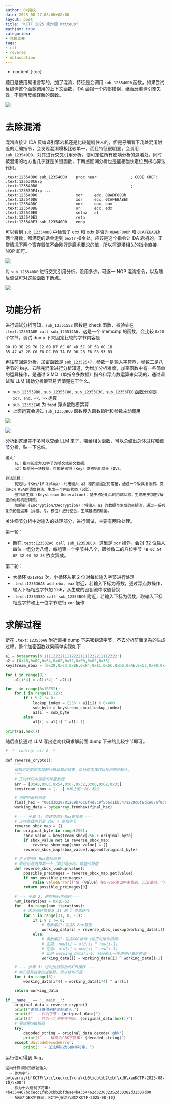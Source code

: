 ```yaml
---
author: 0x指纹
date: 2025-08-27 08:00+08:00
layout: post
title: "KCTF 2025 第六题 WriteUp"
mathjax: true
categories:
- 竞技比赛
tags:
- ctf
- reverse
- obfuscation
---
```


* content
{:toc}

题目是使用易语言写的，加了混淆，特征是会调用 `sub_123540D0` 函数，如果尝试反编译这个函数调用的上下文函数，IDA 会报一个内部错误，继而反编译引擎失效，不能再反编译新的函数。

![](/assets/images/2025-08-27/1.png)






# 去除混淆

混淆直接让 IDA 反编译引擎宕机还是比较能唬住人的，但是仔细看下几处混淆附近的汇编指令，会发现混淆模板比较单一，而且特征很明显，会调用 `sub_123540D0`，对其进行交叉引用分析，便可定位所有影响分析的混淆处，同时被混淆的地方也几乎就是关键函数，下断点回溯分析也是能相当快定位到核心算法代码。

```
.text:123540D0 sub_123540D0    proc near               ; CODE XREF: .text:123539C6↑p
.text:123540D0                                         ; .text:123539F4↑p ...
.text:123540D0                 xor     edx, 0BADF00Dh
.text:123540D6                 xor     ecx, 0CAFEBABEh
.text:123540DC                 xor     eax, eax
.text:123540DE                 or      ecx, edx
.text:123540E0                 setnz   al
.text:123540E3                 retn
.text:123540E3 sub_123540D0    endp
```

可以看到 `sub_123540D0` 中检验了 ecx 和 edx 是否为 `0BADF00Dh` 和 `0CAFEBABEh` 两个魔数，都满足的话会走到 `bextr` 指令处，应该是这个指令让 IDA 宕机的，正常情况下两个寄存器值不会刚好是魔术要求的值，所以将混淆相关的指令直接 NOP 即可。

![](/assets/images/2025-08-27/2.png)

对 `sub_123540D0` 进行交叉引用分析，没用多少，可逐一 NOP 混淆指令，以及随后调试可对这些函数下断点。

![](/assets/images/2025-08-27/3.png)

# 功能分析

进行调试分析可知，`sub_12351552` 函数是 check 函数，校验处在 `.text:12351A0E call sub_123514A6`，这是一个 memcmp 的函数，会比较 `0x20` 个字节，调试 dump 下来固定比较的字节内容是

```
00 1D 3B 29 70 12 69 B7 6C 0F 4D 5C 9F 5B 6C 1B
B5 47 A2 28 C0 F8 DC E0 7A F8 D6 28 F6 F8 93 B3
```

再往前回溯分析，加密函数是 `sub_12352547`，参数一是输入字符串，参数二是八字节的 key。去除完混淆进行分析知道，为增加分析难度，加密函数中有一些简单的运算操作，是通过 SIMD（单指令多数据）指令和浮点数运算来实现的，通过调试和 LLM 辅助分析很容易弄清楚在干什么。


- `sub_123539B0、sub_12353C80、sub_12353C30、sub_12353FE0` 函数分别是 `xor、and、<<、>>` 运算
- `sub_12353EA0` 为 `fmod` 浮点数取模运算
- 上面运算会通过 `sub_12353BC0` 函数传入函数指针和参数主动调用


![](/assets/images/2025-08-27/4.png)

![](/assets/images/2025-08-27/5.png)

分析到这里差不多可以交给 LLM 来了，喂给相关函数，可以总结出总体过程和细节分析，贴一下总结。

```
输入：
    a1：指向长度为32字节的明文或密文数据。
    a2：指向另一块数据，可能是密钥（Key）或初始化向量（IV）。

算法流程：
    初始化 (Key/IV Setup)：利用输入 a2 和内部固定的常量，通过一个极其复杂的、类似RC4 KSA的调度算法，生成一个内部状态（S盒）。
    密钥流生成 (Keystream Generation)：基于初始化后的内部状态，生成用于加密/解密的伪随机密钥流。
    加解密 (Encryption/Decryption)：将输入 a1 的数据与生成的密钥流，通过一系列复杂的位运算（异或、与、移位）进行结合，生成最终的输出。
```

关注细节分析中对输入的处理部分，进行调试，主要有两轮处理。

第一轮：

- 断在`.text:123532A6 call sub_12353BC0`，这里是 `xor` 操作，会对 32 位输入四位一组分为八组，每组第一个字节共八个，跟参数二的八位字节 `4B 0C 54 0F 32 00 02 35` 依次异或。


第二轮：

- 大循环 `0x1BF52` 次，小循环从第 2 位对每位输入字节进行处理
- `.text:123536A8 add ebx, eax` 附近，若输入下标为奇数，通过浮点数操作，输入下标相应字节加 256，从生成的密钥流中取值替换
- `.text:1235358D call sub_12353BC0` 附近，若输入下标为偶数，取输入下标相应字节和上一位字节进行 `xor` 操作

# 求解过程

断在 `.text:123536A8` 附近直接 dump 下来密钥流字节，不去分析前面复杂的生成过程，整个加密函数效果简单实现如下：

```python
a1 = bytearray(b'11112222111122221111222211112222')
a2 = [0x4B,0x0C,0x54,0x0F,0x32,0x00,0x02,0x35]
keystream_sbox = [0x29,0x23,0xBE,0x84,0xE1,0x6C,0xD6,0xAE,0x52,0x90,0x49,0xF1,0xF1,0xBB,0xE9,0xEB,0xB3,0xA6,0xDB,0x3C,0x87,0x0C,0x3E,0x99,0x24,0x5E,0x0D,0x1C,0x06,0xB7,0x47,0xDE,0xB3,0x12,0x4D,0xC8,0x43,0xBB,0x8B,0xA6,0x1F,0x03,0x5A,0x7D,0x09,0x38,0x25,0x1F,0x5D,0xD4,0xCB,0xFC,0x96,0xF5,0x45,0x3B,0x13,0x0D,0x89,0x0A,0x1C,0xDB,0xAE,0x32,0x20,0x9A,0x50,0xEE,0x40,0x78,0x36,0xFD,0x12,0x49,0x32,0xF6,0x9E,0x7D,0x49,0xDC,0xAD,0x4F,0x14,0xF2,0x44,0x40,0x66,0xD0,0x6B,0xC4,0x30,0xB7,0x32,0x3B,0xA1,0x22,0xF6,0x22,0x91,0x9D,0xE1,0x8B,0x1F,0xDA,0xB0,0xCA,0x99,0x02,0xB9,0x72,0x9D,0x49,0x2C,0x80,0x7E,0xC5,0x99,0xD5,0xE9,0x80,0xB2,0xEA,0xC9,0xCC,0x53,0xBF,0x67,0xD6,0xBF,0x14,0xD6,0x7E,0x2D,0xDC,0x8E,0x66,0x83,0xEF,0x57,0x49,0x61,0xFF,0x69,0x8F,0x61,0xCD,0xD1,0x1E,0x9D,0x9C,0x16,0x72,0x72,0xE6,0x1D,0xF0,0x84,0x4F,0x4A,0x77,0x02,0xD7,0xE8,0x39,0x2C,0x53,0xCB,0xC9,0x12,0x1E,0x33,0x74,0x9E,0x0C,0xF4,0xD5,0xD4,0x9F,0xD4,0xA4,0x59,0x7E,0x35,0xCF,0x32,0x22,0xF4,0xCC,0xCF,0xD3,0x90,0x2D,0x48,0xD3,0x8F,0x75,0xE6,0xD9,0x1D,0x2A,0xE5,0xC0,0xF7,0x2B,0x78,0x81,0x87,0x44,0x0E,0x5F,0x50,0x00,0xD4,0x61,0x8D,0xBE,0x7B,0x05,0x15,0x07,0x3B,0x33,0x82,0x1F,0x18,0x70,0x92,0xDA,0x64,0x54,0xCE,0xB1,0x85,0x3E,0x69,0x15,0xF8,0x46,0x6A,0x04,0x96,0x73,0x0E,0xD9,0x16,0x2F,0x67,0x68,0xD4,0xF7,0x4A,0x4A,0xD0,0x57,0x68,0x76,0x5E,0x7C,0x6D,0xFF,0xAE,0xE2,0xA7,0x39,0x5F,0x99,0xCE,0x6E,0xF1,0x95,0x19,0x80,0x87,0xB1,0x96,0x58,0xCD,0x54,0xFC,0x4C,0x6C,0x9C,0x1E,0x1A,0x40,0x42,0x0E,0x65,0xBE,0x13,0x8D,0x4D,0x85,0x66,0xC3,0xBC,0x11,0xDE,0xFE,0xA2,0x2C,0xDA,0xC5,0xC8,0xD3,0xB7,0xB4,0x48,0x5A,0x45,0xEA,0x18,0x89,0xE5,0xE0,0xF9,0x52,0x35,0xEC,0x1B,0x47,0xAF,0xDB,0xA0,0x1F,0x12,0xE9,0xB3,0x3F,0xC7,0x24,0x33,0xE6,0xBD,0x46,0x2A,0x88,0x53,0x76,0x7A,0x00,0x6F,0xD8,0x3C,0x0D,0x81,0x59,0xD0,0xAA,0xDD,0x01,0x75,0xD1,0x26,0xAC,0x77,0x4A,0x09,0x05,0x8B,0x0F,0xF3,0x02,0x17,0xED,0x57,0xF2,0x5D,0x70,0x08,0xB2,0x3E,0xEF,0xC1,0xA9,0x2F,0xF5,0xA8,0x06,0x60,0x51,0x9F,0x1C,0xCC,0x72,0x8C,0x31,0x98,0x29,0xEB,0xAD,0x64,0x9E,0xF8,0xB0,0x30,0x78,0xE4,0x9A,0x62,0xE1,0x9B,0x1D,0x63,0x10,0x84,0x74,0xC0,0xDC,0x15,0x49,0x7D,0x4B,0xCB,0xFB,0x16,0x0B,0x56,0x2D,0xA1,0xE7,0x34,0x27,0x86,0xEE,0x0A,0xC2,0xCF,0x50,0xC6,0x55,0x9D,0xD4,0x61,0x8F,0x41,0xC9,0xD5,0x94,0xBB,0x20,0x79,0x8E,0x92,0xBA,0x68,0xE8,0xA3,0x25,0x3A,0x7F,0xD9,0xBF,0xA5,0x5B,0x14,0xDF,0xFD,0x37,0x44,0x23,0xD6,0x83,0x32,0xA6,0xD7,0x7E,0x5C,0x6A,0x3D,0xB8,0xF0,0xE3,0x7B,0x28,0x0C,0xD2,0xCA,0xB6,0xC4,0x43,0x22,0x82,0x03,0xF6,0x07,0xFA,0x97,0x21,0x90,0x6B,0x4E,0xA4,0xAB,0x93,0x67,0xF4,0x71,0x38,0xF7,0x3B,0x69,0x2E,0x4F,0xB5,0xB9,0x2B,0x8A,0x36,0x91,0x73,0x04,0x5E,0x4C,0xEC,0x03,0x4C,0x73,0xE6,0x05,0xB4,0x31,0x0E,0xAA,0xAD,0xCF,0xD5,0xB0,0xCA,0x27,0xFF,0xD8,0x9D,0x14,0x4D,0xF4,0x79,0x27,0x59,0x42,0x7C,0x9C,0xC1,0xF8,0xCD,0x8C,0x87,0x20,0x23,0x64,0xB8,0xA6,0x87,0x95,0x4C,0xB0,0x5A,0x8D,0x4E,0x2D,0x99,0xE7,0x3D,0xB1,0x60,0xDE,0xB1,0x80,0xAD,0x08,0x41,0xE9,0x67,0x41,0xA5,0xD5,0x9F,0xE4,0x18,0x9F,0x15,0x42,0x00,0x26,0xFE,0x4C,0xD1,0x21,0x04,0x93,0x2F,0xB3,0x8F,0x73,0x53,0x40,0x43,0x8A,0xAF,0x7E,0xCA,0x6F,0xD5,0xCF,0xD3,0xA1,0x95,0xCE,0x5A,0xBE,0x65,0x27,0x2A,0xF6,0x07,0xAD,0xA1,0xBE,0x65,0xA6,0xB4,0xC9,0xC0,0x69,0x32,0x34,0x09,0x2C,0x4D,0x01,0x8F,0x17,0x56,0xC6,0xDB,0x9D,0xC8,0xA6,0xD8,0x0B,0x88,0x81,0x38,0x61,0x6B,0x68,0x12,0x62,0xF9,0x54,0xD0,0xE7,0x71,0x17,0x48,0x78,0x0D,0x92,0x29,0x1D,0x86,0x29,0x99,0x72,0xDB,0x74,0x1C,0xFA,0x4F,0x37,0xB8,0xB5,0xB0,0x95,0x57,0xF5,0xDF,0x80,0x6C,0x6D,0x8D,0x74,0xD9,0x8B,0x43,0x65,0x11,0x08,0xA5,0xF6,0x79,0xBD,0xF7,0xEB,0x15,0xB8,0xE0,0xE1,0x60,0x8F,0x6E,0x3C,0x7B,0xF4,0x5B,0x62,0x8A,0x8A,0x8F,0x27,0x5C,0xF7,0xE5,0x87,0x4A,0x3B,0x32,0x9B,0x61,0x40,0x84,0xC6,0xC3,0xB1,0xA7,0x30,0x4A,0x10,0xEE,0x75,0x6F,0x03,0x2F,0x9E,0x6A,0xEF,0x10,0x50,0x9B,0xC8,0x81,0x43,0x29,0x28,0x8A,0xF6,0xE9,0x9E,0x47,0xA1,0x81,0x48,0x31,0x6C,0xCD,0xA4,0x9E,0xDE,0x81,0xA3,0x8C,0x98,0x10,0xFF,0x9A,0x43,0xCD,0xCF,0x57,0xC7,0x50,0x59,0xBF,0xBD,0x1C,0x27,0x03,0x28,0x7F,0x5D,0x89,0x5F,0xB9,0x49,0x34,0x4E,0x60,0x3C,0xE5,0xDE,0x02,0x98,0x42,0xB2,0x0D,0x2B,0xB6,0x14,0xEC,0xBB,0xB8,0x2F,0x73,0xE2,0x51,0x7E,0x7D,0x1D,0xD8,0x84,0xD3,0x1F,0x01,0xBE,0x50,0x6B,0x16,0xD6,0x43,0x21,0x83,0x19,0x15,0x18,0x98,0x2B,0x2C,0x2E,0x8B,0xF9,0x0E,0xDC,0xBC,0xF0,0xCA,0x0E,0x3D,0x6D,0x94,0x31,0x92,0x74,0xAF,0x8D,0xB5,0xA4,0x90,0xD5,0x5E,0x6A,0x40,0xFC,0x80,0x76,0x02,0x4B,0x17,0x6B,0x36,0xB1,0x21,0xDB,0x7D,0x5A,0xEA,0x72,0x1E,0x82,0x8D,0x71,0xA8,0x8C,0xB8,0x5E,0xD9,0x4E,0xAF,0xFA,0xBF,0xB0,0x94,0x74,0x1D,0x75,0xE5,0xDC,0x10,0x58,0x46,0xDA,0xF2,0x5B,0x81,0xA0,0x7F,0x5C,0xCB,0x1D,0x36,0xE9,0x49,0x74,0x02,0x55,0xD2,0xAC,0x1A,0x0B,0xF7,0xA9,0x26,0x23,0x40,0x5B,0xA3,0x33,0xB9,0x35,0x88,0x68,0xAD,0xE1,0x2A,0xD5,0xB2,0x32,0x5D,0x0A,0xE5,0x5A,0xDC,0xE9,0x77,0x5D,0xEB,0xB5,0x69,0xC5,0x3A,0x6C,0x93,0x98,0x0D,0x57,0xEB,0x87,0x9A,0xDF,0x04,0x68,0xB2,0xA2,0xD5,0xE6,0xA4,0xC6,0xBC,0x77,0x5F,0x8D,0xC3,0x8F,0xD6,0x2A,0x21,0x14,0xA9,0xD4,0x04,0x11,0x01,0x18,0x8D,0xAE,0xBB,0x73,0x1C,0x60,0xCA,0x20,0xCF,0x5D,0xD6,0x2F,0x45,0x53,0x29,0xD7,0xA8,0x59,0xCC,0x0D,0xEA,0x26,0xED,0x55,0x4E,0x80,0x84,0xD9,0x2B,0xF8,0x37,0xB8,0xED,0xD5,0x7A,0xA0,0x5C,0x4E,0xFA,0x9F,0x21,0xFC,0x3C,0x36,0x85,0x8E,0x81,0xB0,0x7D,0xBF,0xEE,0xB1,0x3D,0xA1,0x3B,0xDD,0xF8,0x17,0x00,0x0D,0x00,0x00,0x01,0x06,0xF9,0x00,0x01,0x16]

for i in range(8):
    a1[i*4] = a1[i*4] ^ a2[i]

for _ in range(0x1BF52): 
    for i in range(1,32):
        if i % 2 != 0:
            lookup_index = (256 + a1[i]) % 0x400
            sub_byte = keystream_sbox[lookup_index]
            a1[i] = sub_byte
        else:
            a1[i] = a1[i] ^ a1[i-1]

print(a1.hex())
```

随后直接通过 LLM 写出逆向代码求解前面 dump 下来的比较字节即可。

```python
# -*- coding: utf-8 -*-

def reverse_crypto():
    """
    根据给定的正向加密代码和输出结果，执行逆向操作以找出原始输入。
    """
    # 正向代码中使用的常量数组
    arr = [0x4B,0x0C,0x54,0x0F,0x32,0x00,0x02,0x35]
    keystream_sbox = [...] #和上面一样，略去

    # 已知的最终结果
    final_hex = "001d3b29701269b76c0f4d5c9f5b6c1bb547a228c0f8dce07af8d628f6f893b3"
    working_data = bytearray.fromhex(final_hex)

    # --- 步骤 1: 构建逆向S-Box查找表 ---
    # 正向查找索引是 256 + 原始字节
    reverse_sbox_map = {}
    for original_byte in range(256):
        sbox_value = keystream_sbox[256 + original_byte]
        if sbox_value not in reverse_sbox_map:
            reverse_sbox_map[sbox_value] = []
        reverse_sbox_map[sbox_value].append(original_byte)

    # 定义逆向S-Box查找函数
    # 假设总是选择第一个（索引最小的）可能的原值
    def reverse_sbox_lookup(value):
        possible_preimages = reverse_sbox_map.get(value)
        if not possible_preimages:
            raise ValueError(f"值 {value} 在S-Box输出中未找到，无法逆向。")
        return possible_preimages[0]

    # --- 步骤 2: 逆向执行主循环 ---
    num_iterations = 0x1BF52
    for _ in range(num_iterations):
        # 内层循环需要从 31 向 1 逆向迭代
        for i in range(31, 0, -1):
            if i % 2 != 0:
                # 奇数索引：逆向S-Box替换
                working_data[i] = reverse_sbox_lookup(working_data[i])
            else:
                # 偶数索引：逆向XOR操作（与正向操作相同）
                # 正向: new[i] = old[i] ^ new[i-1]
                # 逆向: old[i] = new[i] ^ new[i-1]
                # 此时 working_data[i-1] 已经是上一步逆向计算后的值
                working_data[i] = working_data[i] ^ working_data[i-1]

    # --- 步骤 3: 逆向执行初始的XOR操作 ---
    # XOR是其自身的逆运算，所以操作不变
    for i in range(8):
        working_data[i*4] = working_data[i*4] ^ arr[i]

    return working_data

if __name__ == '__main__':
    original_data = reverse_crypto()
    print("逆向计算得到的原始输入:")
    print(f"  - 作为字节: {original_data}")
    print(f"  - 作为十六进制字符串: {original_data.hex()}")
    # 尝试用GBK解码
    try:
        decoded_string = original_data.decode('gbk')
        print(f"  - 解码为GBK字符串: {decoded_string}")
    except UnicodeDecodeError:
        print("  - 无法解码为GBK字符串。")
```

运行便可得到 flag。

```
逆向计算得到的原始输入:
  - 作为字节: bytearray(b'KCTF{\xcc\xec\xc1\xfa\xb0\xcb\xb2\xbf\xd6\xaeKCTF-2025-08-10}\x00')
  - 作为十六进制字符串: 4b4354467bccecc1fab0cbb2bfd6ae4b4354462d323032352d30382d31307d00
  - 解码为GBK字符串: KCTF{天龙八部之KCTF-2025-08-10}
```